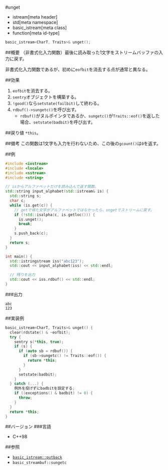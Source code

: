 #unget
* istream[meta header]
* std[meta namespace]
* basic_istream[meta class]
* function[meta id-type]

```cpp
basic_istream<CharT, Traits>& unget();
```

##概要
（非書式化入力関数）最後に読み取った1文字をストリームバッファの入力に戻す。

非書式化入力関数であるが、初めに`eofbit`を消去する点が通常と異なる。

##効果
1. `eofbit`を消去する。
1. `sentry`オブジェクトを構築する。
1. `!good()`なら`setstate(failbit)`して終わる。
1. `rdbuf()->sungetc()`を呼び出す。
    - `rdbuf()`がヌルポインタであるか、`sungetc()`が`Traits::eof()`を返した場合、`setstate(badbit)`を呼び出す。

##戻り値
`*this`。

##備考
この関数は1文字も入力を行わないため、この後の`gcount()`は`0`を返す。

##例
```cpp
#include <iostream>
#include <locale>
#include <sstream>
#include <string>

// isからアルファベットだけを読み込んで返す関数。
std::string input_alphabet(std::istream& is) {
  std::string s;
  char c;
  while (is.get(c)) {
    // getで得た文字がアルファベットではなかったら、ungetでストリームに戻す。
    if (!std::isalpha(c, is.getloc())) {
      is.unget();
      break;
    }
    s.push_back(c);
  }
  return s;
}

int main() {
  std::istringstream iss("abc123");
  std::cout << input_alphabet(iss) << std::endl;

  // 残りを出力
  std::cout << iss.rdbuf() << std::endl;
}
```

###出力
```
abc
123
```

##実装例
```cpp
basic_istream<CharT, Traits>& unget() {
  clear(rdstate() & ~eofbit);
  try {
    sentry s(*this, true);
    if (s) {
      if (auto sb = rdbuf()) {
        if (sb->sungetc() != Traits::eof()) {
          return *this;
        }
      }
      setstate(badbit);
    }
  } catch (...) {
    例外を投げずにbadbitを設定する;
    if ((exceptions() & badbit) != 0) {
      throw;
    }
  }
  return *this;
}
```

##バージョン
###言語
- C++98

##参照

- [`basic_istream::putback`](./putback.md)
- `basic_streambuf::sungetc`
